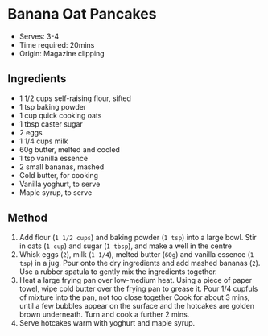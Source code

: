 # Banana Oat Pancakes
* Serves: 3-4
* Time required: 20mins
* Origin: Magazine clipping

## Ingredients
* 1 1/2 cups self-raising flour, sifted
* 1 tsp baking powder
* 1 cup quick cooking oats
* 1 tbsp caster sugar
* 2 eggs
* 1 1/4 cups milk
* 60g butter, melted and cooled
* 1 tsp vanilla essence
* 2 small bananas, mashed
* Cold butter, for cooking
* Vanilla yoghurt, to serve
* Maple syrup, to serve

## Method
1. Add flour (`1 1/2 cups`) and baking powder (`1 tsp`) into a large bowl. Stir in oats (`1 cup`) and sugar (`1 tbsp`), and make a well in the centre
1. Whisk eggs (`2`), milk (`1 1/4`), melted butter (`60g`) and vanilla essence (`1 tsp`) in a jug. Pour onto the dry ingredients and add mashed bananas (`2`). Use a rubber spatula to gently mix the ingredients together.
1. Heat a large frying pan over low-medium heat. Using a piece of paper towel, wipe cold butter over the frying pan to grease it. Pour 1/4 cupfuls of mixture into the pan, not too close together Cook for about 3 mins, until a few bubbles appear on the surface and the hotcakes are golden brown underneath. Turn and cook a further 2 mins.
1. Serve hotcakes warm with yoghurt and maple syrup.
